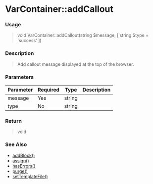 
# VarContainer::addCallout 

### Usage

> void VarContainer::addCallout(string $message, [ string $type = 'success' ])

### Description

> Add callout message displayed at the top of the browser.

### Parameters

Parameter | Required | Type | Description
------------- |------------- |------------- |------------- 
message | Yes | string |
type | No | string |

### Return
> void 
### See Also

* [addBlock()](addblock.md)
* [assign()](assign.md)
* [hasErrors()](haserrors.md)
* [purge()](purge.md)
* [setTemplateFile()](settemplatefile.md)


